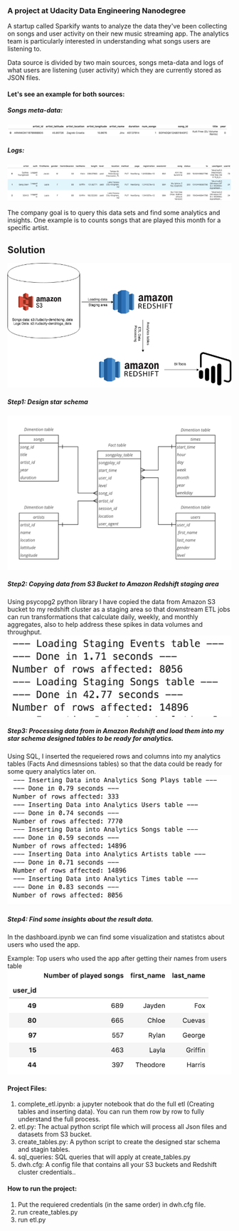 ### A project at Udacity Data Engineering Nanodegree

A startup called Sparkify wants to analyze the data they've been collecting on songs and user activity on their new music streaming app. The analytics team is particularly interested in understanding what songs users are listening to.

Data source is divided by two main sources, songs meta-data and logs of what users are listening (user activity) which they are currently stored as JSON files.

#### Let's see an example for both sources:
##### Songs meta-data:
![Songs meta-data!](/images/songs.png "Songs meta-data")

##### Logs:
![Logs!](/images/logs.png "Logs")


The company goal is to query this data sets and find some analytics and insights. One example is to counts songs that are played this month for a specific artist.

## Solution
![Architecture!](/images/Architecture.png "Architecture")


##### Step1: Design  star schema 
![Entity Relationship Diagram!](/images/diagram.png "Entity Relationship Diagram")

##### Step2: Copying data from S3 Bucket to Amazon Redshift staging area
Using psycopg2 python library I have copied the data from Amazon S3 bucket to my redshift cluster as a staging area so that downstream ETL jobs can run transformations that calculate daily, weekly, and monthly aggregates, also to help address these spikes in data volumes and throughput.
![Staging!](/images/staging.png "Staging")

##### Step3: Processing data from in Amazon Redshift and load them into my star schema designed tables to be ready for analytics.

Using SQL, I inserted the requeiered rows and columns into my analytics tables (Facts And dimesnsions tables) so that the data could be ready for some query analytics later on. 
![analytics-tables!](/images/analytics-tables.png "Analytics-tables")

##### Step4: Find some insights about the result data.
In the dashboard.ipynb we can find some visualization and statistcs about users who used the app.

Example: Top users who used the app after getting their names from users table
![top_users!](/images/top_users2.png "Top Users")

#### Project Files:
1. complete_etl.ipynb: a jupyter notebook that do the full etl (Creating tables and inserting data). You can run them row by row to fully understand the full process.
2. etl.py: The actual python script file which will process all Json files and datasets from S3 bucket.
3. create_tables.py: A python script to create the designed star schema and stagin tables.
4. sql_queries: SQL queries that will apply at create_tables.py 
5. dwh.cfg: A config file that contains all your S3 buckets and Redshift cluster credentials..

#### How to run the project:
1. Put the requiered credentials (in the same order) in dwh.cfg file.
2. run create_tables.py
3. run etl.py






